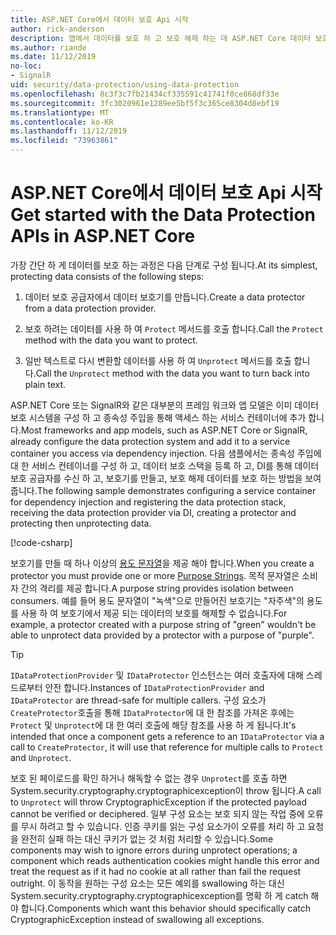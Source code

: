 ```yaml
---
title: ASP.NET Core에서 데이터 보호 Api 시작
author: rick-anderson
description: 앱에서 데이터를 보호 하 고 보호 해제 하는 데 ASP.NET Core 데이터 보호 Api를 사용 하는 방법에 대해 알아봅니다.
ms.author: riande
ms.date: 11/12/2019
no-loc:
- SignalR
uid: security/data-protection/using-data-protection
ms.openlocfilehash: 8c3f3c7fb21434cf335591c41741f0ce868df33e
ms.sourcegitcommit: 3fc3020961e1289ee5bf5f3c365ce8304d8ebf19
ms.translationtype: MT
ms.contentlocale: ko-KR
ms.lasthandoff: 11/12/2019
ms.locfileid: "73963861"
---
```

# <a name="get-started-with-the-data-protection-apis-in-aspnet-core"></a><span data-ttu-id="ec155-103">ASP.NET Core에서 데이터 보호 Api 시작</span><span class="sxs-lookup"><span data-stu-id="ec155-103">Get started with the Data Protection APIs in ASP.NET Core</span></span>

<a name="security-data-protection-getting-started"></a>

<span data-ttu-id="ec155-104">가장 간단 하 게 데이터를 보호 하는 과정은 다음 단계로 구성 됩니다.</span><span class="sxs-lookup"><span data-stu-id="ec155-104">At its simplest, protecting data consists of the following steps:</span></span>

1. <span data-ttu-id="ec155-105">데이터 보호 공급자에서 데이터 보호기를 만듭니다.</span><span class="sxs-lookup"><span data-stu-id="ec155-105">Create a data protector from a data protection provider.</span></span>

2. <span data-ttu-id="ec155-106">보호 하려는 데이터를 사용 하 여 `Protect` 메서드를 호출 합니다.</span><span class="sxs-lookup"><span data-stu-id="ec155-106">Call the `Protect` method with the data you want to protect.</span></span>

3. <span data-ttu-id="ec155-107">일반 텍스트로 다시 변환할 데이터를 사용 하 여 `Unprotect` 메서드를 호출 합니다.</span><span class="sxs-lookup"><span data-stu-id="ec155-107">Call the `Unprotect` method with the data you want to turn back into plain text.</span></span>

<span data-ttu-id="ec155-108">ASP.NET Core 또는 SignalR와 같은 대부분의 프레임 워크와 앱 모델은 이미 데이터 보호 시스템을 구성 하 고 종속성 주입을 통해 액세스 하는 서비스 컨테이너에 추가 합니다.</span><span class="sxs-lookup"><span data-stu-id="ec155-108">Most frameworks and app models, such as ASP.NET Core or SignalR, already configure the data protection system and add it to a service container you access via dependency injection.</span></span> <span data-ttu-id="ec155-109">다음 샘플에서는 종속성 주입에 대 한 서비스 컨테이너를 구성 하 고, 데이터 보호 스택을 등록 하 고, DI를 통해 데이터 보호 공급자를 수신 하 고, 보호기를 만들고, 보호 해제 데이터를 보호 하는 방법을 보여 줍니다.</span><span class="sxs-lookup"><span data-stu-id="ec155-109">The following sample demonstrates configuring a service container for dependency injection and registering the data protection stack, receiving the data protection provider via DI, creating a protector and protecting then unprotecting data.</span></span>

[!code-csharp[](../../security/data-protection/using-data-protection/samples/protectunprotect.cs?highlight=26,34,35,36,37,38,39,40)]

<span data-ttu-id="ec155-110">보호기를 만들 때 하나 이상의 [용도 문자열](xref:security/data-protection/consumer-apis/purpose-strings)을 제공 해야 합니다.</span><span class="sxs-lookup"><span data-stu-id="ec155-110">When you create a protector you must provide one or more [Purpose Strings](xref:security/data-protection/consumer-apis/purpose-strings).</span></span> <span data-ttu-id="ec155-111">목적 문자열은 소비자 간의 격리를 제공 합니다.</span><span class="sxs-lookup"><span data-stu-id="ec155-111">A purpose string provides isolation between consumers.</span></span> <span data-ttu-id="ec155-112">예를 들어 용도 문자열이 "녹색"으로 만들어진 보호기는 "자주색"의 용도를 사용 하 여 보호기에서 제공 되는 데이터의 보호를 해제할 수 없습니다.</span><span class="sxs-lookup"><span data-stu-id="ec155-112">For example, a protector created with a purpose string of "green" wouldn't be able to unprotect data provided by a protector with a purpose of "purple".</span></span>

>[!TIP]
> <span data-ttu-id="ec155-113">`IDataProtectionProvider` 및 `IDataProtector` 인스턴스는 여러 호출자에 대해 스레드로부터 안전 합니다.</span><span class="sxs-lookup"><span data-stu-id="ec155-113">Instances of `IDataProtectionProvider` and `IDataProtector` are thread-safe for multiple callers.</span></span> <span data-ttu-id="ec155-114">구성 요소가 `CreateProtector`호출을 통해 `IDataProtector`에 대 한 참조를 가져온 후에는 `Protect` 및 `Unprotect`에 대 한 여러 호출에 해당 참조를 사용 하 게 됩니다.</span><span class="sxs-lookup"><span data-stu-id="ec155-114">It's intended that once a component gets a reference to an `IDataProtector` via a call to `CreateProtector`, it will use that reference for multiple calls to `Protect` and `Unprotect`.</span></span>
>
><span data-ttu-id="ec155-115">보호 된 페이로드를 확인 하거나 해독할 수 없는 경우 `Unprotect`를 호출 하면 System.security.cryptography.cryptographicexception이 throw 됩니다.</span><span class="sxs-lookup"><span data-stu-id="ec155-115">A call to `Unprotect` will throw CryptographicException if the protected payload cannot be verified or deciphered.</span></span> <span data-ttu-id="ec155-116">일부 구성 요소는 보호 되지 않는 작업 중에 오류를 무시 하려고 할 수 있습니다. 인증 쿠키를 읽는 구성 요소가이 오류를 처리 하 고 요청을 완전히 실패 하는 대신 쿠키가 없는 것 처럼 처리할 수 있습니다.</span><span class="sxs-lookup"><span data-stu-id="ec155-116">Some components may wish to ignore errors during unprotect operations; a component which reads authentication cookies might handle this error and treat the request as if it had no cookie at all rather than fail the request outright.</span></span> <span data-ttu-id="ec155-117">이 동작을 원하는 구성 요소는 모든 예외를 swallowing 하는 대신 System.security.cryptography.cryptographicexception를 명확 하 게 catch 해야 합니다.</span><span class="sxs-lookup"><span data-stu-id="ec155-117">Components which want this behavior should specifically catch CryptographicException instead of swallowing all exceptions.</span></span>
